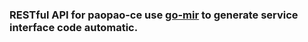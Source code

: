 ### RESTful API for paopao-ce use [go-mir](https://github.com/alimy/mir) to generate service interface code automatic.

